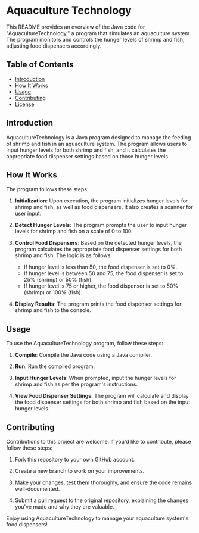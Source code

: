 # Aquaculture Technology

This README provides an overview of the Java code for "AquacultureTechnology," a program that simulates an aquaculture system. The program monitors and controls the hunger levels of shrimp and fish, adjusting food dispensers accordingly.

## Table of Contents

- [Introduction](#introduction)
- [How It Works](#how-it-works)
- [Usage](#usage)
- [Contributing](#contributing)
- [License](#license)

## Introduction

AquacultureTechnology is a Java program designed to manage the feeding of shrimp and fish in an aquaculture system. The program allows users to input hunger levels for both shrimp and fish, and it calculates the appropriate food dispenser settings based on those hunger levels.

## How It Works

The program follows these steps:

1. **Initialization**: Upon execution, the program initializes hunger levels for shrimp and fish, as well as food dispensers. It also creates a scanner for user input.

2. **Detect Hunger Levels**: The program prompts the user to input hunger levels for shrimp and fish on a scale of 0 to 100.

3. **Control Food Dispensers**: Based on the detected hunger levels, the program calculates the appropriate food dispenser settings for both shrimp and fish. The logic is as follows:
   - If hunger level is less than 50, the food dispenser is set to 0%.
   - If hunger level is between 50 and 75, the food dispenser is set to 25% (shrimp) or 50% (fish).
   - If hunger level is 75 or higher, the food dispenser is set to 50% (shrimp) or 100% (fish).

4. **Display Results**: The program prints the food dispenser settings for shrimp and fish to the console.

## Usage

To use the AquacultureTechnology program, follow these steps:

1. **Compile**: Compile the Java code using a Java compiler.

2. **Run**: Run the compiled program.

3. **Input Hunger Levels**: When prompted, input the hunger levels for shrimp and fish as per the program's instructions.

4. **View Food Dispenser Settings**: The program will calculate and display the food dispenser settings for both shrimp and fish based on the input hunger levels.

## Contributing

Contributions to this project are welcome. If you'd like to contribute, please follow these steps:

1. Fork this repository to your own GitHub account.

2. Create a new branch to work on your improvements.

3. Make your changes, test them thoroughly, and ensure the code remains well-documented.

4. Submit a pull request to the original repository, explaining the changes you've made and why they are valuable.


Enjoy using AquacultureTechnology to manage your aquaculture system's food dispensers!

